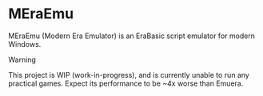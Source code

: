 # MEraEmu

MEraEmu (Modern Era Emulator) is an EraBasic script emulator for modern Windows.

> [!WARNING]
> This project is WIP (work-in-progress), and is currently unable to run any practical games. Expect its performance to be ~4x worse than Emuera.